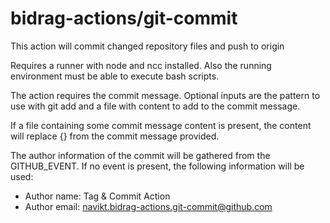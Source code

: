 # bidrag-actions/git-commit

This action will commit changed repository files and push to origin

Requires a runner with node and ncc installed. Also the running environment must be able to execute
bash scripts.

The action requires the commit message. Optional inputs are the pattern to use with git add and a file
with content to add to the commit message.

If a file containing some commit message content is present, the content will replace {} from the commit
message provided.

The author information of the commit will be gathered from the GITHUB_EVENT. If no event is present, the
following information will be used:
- Author name: Tag & Commit Action
- Author email: navikt.bidrag-actions.git-commit@github.com
